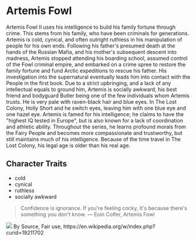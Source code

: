 # Artemis Fowl

Artemis Fowl II uses his intelligence to build his family fortune through crime. This stems from his family, who have been criminals for generations. Artemis is cold, cynical, and often outright ruthless in his manipulation of people for his own ends. Following his father's presumed death at the hands of the Russian Mafia, and his mother's subsequent descent into madness, Artemis stopped attending his boarding school, assumed control of the Fowl criminal empire, and embarked on a crime spree to restore the family fortune and fund Arctic expeditions to rescue his father. His investigation into the supernatural eventually leads him into contact with the People in the first book. Due to a strict upbringing, and a lack of any intellectual equals to ground him, Artemis is socially awkward, his best friend and bodyguard Butler being one of the few individuals whom Artemis trusts. He is very pale with raven-black hair and blue eyes. In The Lost Colony, Holly Short and he switch eyes, leaving him with one blue eye and one hazel eye. Artemis is famed for his intelligence; he claims to have the "highest IQ tested in Europe", but is also known for a lack of coordination and athletic ability. Throughout the series, he learns profound morals from the Fairy People and becomes more compassionate and trustworthy, but still maintains much of his intelligence. Because of the time travel in The Lost Colony, his legal age is older than his real age. 

## Character Traits
* cold
* cynical
* ruthless
* socially awkward


> Confidence is ignorance. If you're feeling cocky, 
> it's because there's something you don't know.
― Eoin Colfer, Artemis Fowl 

<img src="https://upload.wikimedia.org/wikipedia/en/d/d1/ArtemisMediumCloseup.png"/>
By Source, Fair use, https://en.wikipedia.org/w/index.php?curid=19211702